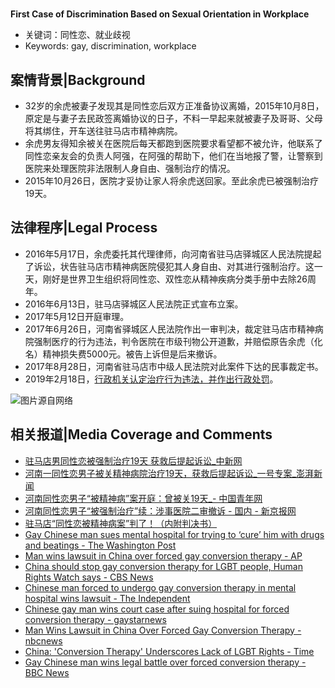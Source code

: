 # 

**First Case of Discrimination Based on Sexual Orientation in Workplace**

- 关键词：同性恋、就业歧视
- Keywords: gay, discrimination, workplace

<!-- more -->

## 案情背景|Background
* 32岁的余虎被妻子发现其是同性恋后双方正准备协议离婚，2015年10月8日，原定是与妻子去民政签离婚协议的日子，不料一早起来就被妻子及哥哥、父母将其绑住，开车送往驻马店市精神病院。
* 余虎男友得知余被关在医院后每天都跑到医院要求看望都不被允许，他联系了同性恋亲友会的负责人阿强，在阿强的帮助下，他们在当地报了警，让警察到医院来处理医院非法限制人身自由、强制治疗的情况。
* 2015年10月26日，医院才妥协让家人将余虎送回家。至此余虎已被强制治疗19天。

## 法律程序|Legal Process
* 2016年5月17日，余虎委托其代理律师，向河南省驻马店驿城区人民法院提起了诉讼，状告驻马店市精神病医院侵犯其人身自由、对其进行强制治疗。这一天，刚好是世界卫生组织将同性恋、双性恋从精神疾病分类手册中去除26周年。
* 2016年6月13日，驻马店驿城区人民法院正式宣布立案。
* 2017年5月12日开庭审理。
* 2017年6月26日，河南省驿城区人民法院作出一审判决，裁定驻马店市精神病院强制医疗的行为违法，判令医院在市级刊物公开道歉，并赔偿原告余虎（化名）精神损失费5000元。被告上诉但是后来撤诉。
* 2017年8月28日，河南省驻马店市中级人民法院对此案件下达的民事裁定书。
* 2019年2月18日，[行政机关认定治疗行为违法，并作出行政处罚](https://mp.weixin.qq.com/s/214_w-PFki0aCUUHaezghw)。

![](http://tc.sinaimg.cn/maxwidth.2048/tc.service.weibo.com/p/mmbiz_qlogo_cn/abdcc6cd0261be5e9331cea9f1715c19.jpg "图片源自网络")

## 相关报道|Media Coverage and Comments
* [驻马店男同性恋被强制治疗19天 获救后提起诉讼_中新网](http://finance.sina.com.cn/sf/news/2016-06-14/100433147.html?bsh_bid=1116617746) 
* [河南一同性恋男子被关精神病院治疗19天，获救后提起诉讼_一号专案_澎湃新闻](https://m.thepaper.cn/newsDetail_forward_1483114)
* [河南同性恋男子“被精神病”案开庭：曾被关19天_- 中国青年网](http://news.youth.cn/sh/201609/t20160921_8680290.htm)
* [河南同性恋男子“被强制治疗”续：涉事医院二审撤诉 - 国内 - 新京报网](http://www.bjnews.com.cn/news/2017/09/19/458524.html)
* [驻马店“同性恋被精神病案”判了！（内附判决书）](http://www.sohu.com/a/154135188_708448)
* [Gay Chinese man sues mental hospital for trying to ‘cure’ him with drugs and beatings - The Washington Post](https://www.washingtonpost.com/news/worldviews/wp/2016/06/14/gay-chinese-man-sues-mental-hospital-for-trying-to-cure-him-with-drugs-and-beatings/?utm_term=.143b1c2f9a60)
* [Man wins lawsuit in China over forced gay conversion therapy - AP](https://apnews.com/4d9d955cfbfd401b93f28ef4e9ffa5f8)
* [China should stop gay conversion therapy for LGBT people, Human Rights Watch says - CBS News](https://www.cbsnews.com/news/china-gay-conversion-therapy-lgbt-human-rights-watch/)
* [Chinese man forced to undergo gay conversion therapy in mental hospital wins lawsuit - The Independent](https://www.independent.co.uk/news/world/asia/china-gay-conversion-therapy-lawsuit-yu-mental-hospital-zhumadian-henan-province-a7822106.html)
* [Chinese gay man wins court case after suing hospital for forced conversion therapy - gaystarnews](https://www.gaystarnews.com/article/chinese-gay-man-wins-court-case-suing-hospital-forced-conversion-therapy/#gs.7et4jv)
* [Man Wins Lawsuit in China Over Forced Gay Conversion Therapy - nbcnews](https://www.nbcnews.com/feature/nbc-out/man-wins-lawsuit-china-over-forced-gay-conversion-therapy-n779686)
* [China: 'Conversion Therapy' Underscores Lack of LGBT Rights - Time](http://time.com/4367925/china-lgbt-gay-conversion-therapy-rights/)
* [Gay Chinese man wins legal battle over forced conversion therapy - BBC News](https://www.bbc.com/news/world-asia-40490946)

